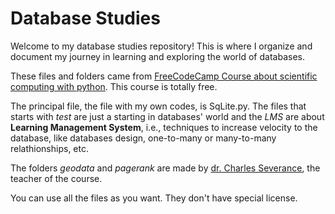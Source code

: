 # Database Studies

Welcome to my database studies repository! This is where I organize and document my journey in learning and exploring the world of databases.

These files and folders came from [FreeCodeCamp Course about scientific computing with python](https://www.freecodecamp.org/learn/scientific-computing-with-python/). This course is totally free.

The principal file, the file with my own codes, is SqLite.py. The files that starts with *test* are just a starting in databases' world and the *LMS* are about **Learning Management System**, i.e., techniques to increase velocity to the database, like databases design, one-to-many or many-to-many relathionships, etc.

The folders *geodata* and *pagerank* are made by [dr. Charles Severance](https://www.dr-chuck.com/), the teacher of the course.

You can use all the files as you want. They don't have special license.
